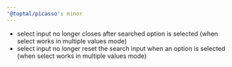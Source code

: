 ```yaml
---
'@toptal/picasso': minor
---
```


- select input no longer closes after searched option is selected (when select works in multiple values mode)
- select input no longer reset the search input when an option is selected (when select works in multiple values mode)
